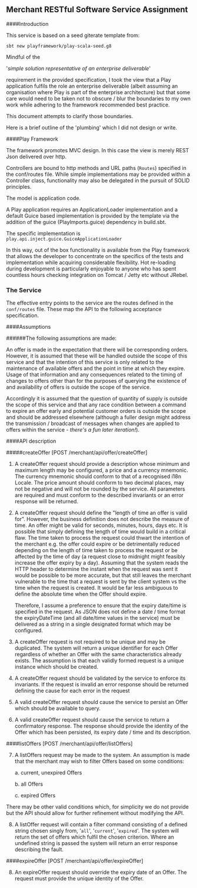 ## Merchant RESTful Software Service Assignment

####Introduction

This service is based on a seed giterate template from:
 
 `sbt new playframework/play-scala-seed.g8`

Mindful of the
 
'_simple solution representative of an enterprise deliverable_' 

requirement in the provided specification, I took the view that a Play application fulfils the role an enterprise 
deliverable (albeit assuming an organisation where Play is part of the enterprise architecture) but that some care 
would need to be taken not to obscure / blur the boundaries to my own work while adhering to the framework recommended
best practice. 

This document attempts to clarify those boundaries.


Here is a brief outline of the 'plumbing' which I did not design or write.

####Play Framework

The framework promotes MVC design. In this case the view is merely REST Json delivered over http.

Controllers are bound to http methods and URL paths (`Routes`) specified in the conf/routes file. 
While simple implementations may be provided within a Controller class, functionality may also be delegated in the 
pursuit of SOLID principles. 

The model is application code.

A Play application requires an ApplicationLoader implementation and a default Guice based implementation
is provided by the template via the addition of the guice (PlayImports.guice) dependency in build.sbt.

The specific implementation is `play.api.inject.guice.GuiceApplicationLoader`

In this way, out of the box functionality is available from the Play framework that allows the developer to concentrate
on the specifics of the tests and implementation while acquiring considerable flexibility. Hot re-loading 
during development is particularly enjoyable to anyone who has spent countless hours checking integration on 
Tomcat / Jetty etc without JRebel.

### The Service

The effective entry points to the service are the routes defined in the `conf/routes` file. These map the API to the
following acceptance specification.

####Assumptions

######The following assumptions are made:

An offer is made in the expectation that there will be corresponding orders. However, it is assumed that these will
be handled outside the scope of this service and that the intention of this service is only related to the maintenance 
of available offers and the point in time at which they expire. Usage of that information and any consequences related
to the timing of changes to offers other than for the purposes of querying the existence of and availability of offers 
is outside the scope of the service.

Accordingly it is assumed that the question of quantity of supply is outside the scope of this service and that any race 
condition between a command to expire an offer early and potential customer orders is outside the scope and should be 
addressed elsewhere (although a fuller design might address the transmission / broadcast of messages when changes are 
applied to offers within the service - _there's a fun later iteration!_).

####API description

#####createOffer [POST            /merchant/api/offer/createOffer]

1. A createOffer request should provide a description whose minimum and maximum length may be configured, a price 
and a currency mnemonic. The currency mnemonic should conform to that of a recognised i18n Locale. The price amount 
should conform to two decimal places, may not be negative and will not be rounded by the service. 
All parameters are required and must conform to the described invariants or an error response will be returned.

2. A createOffer request should define the "length of time an offer is valid for". However, the business definition does 
not describe the measure of time. An offer might be valid for seconds, minutes, hours, days etc. It is possible that 
simply defining the length of time would build in a critical flaw. The time taken to process the request could thwart 
the intention of the merchant e.g. the offer could expire or be detrimentally reduced depending on the length of time 
taken to process the request or be affected by the time of day (a request close to midnight might feasibly increase 
the offer expiry by a day). Assuming that the system reads the HTTP header to determine the instant when the request 
was sent it would be possible to be more accurate, but that still leaves the merchant vulnerable to the time that a 
request is sent by the client system vs the time when the request is created. It would be far less ambiguous to define 
the absolute time when the Offer should expire. 

    Therefore, I assume a preference to ensure that the expiry date/time is specified in the request.
    As JSON does not define a date / time format the expiryDateTime (and all date/time values in the service) must be 
    delivered as a string in a single designated format which may be configured.

3. A createOffer request is not required to be unique and may be duplicated. The system will return a unique identifier 
for each Offer regardless of whether an Offer with the same characteristics already exists. The assumption is that each 
validly formed request is a unique instance which should be created.

4. A createOffer request should be validated by the service to enforce its invariants. If the request is invalid an error 
response should be returned defining the cause for each error in the request

5. A valid createOffer request should cause the service to persist an Offer which should be available to query.

6. A valid createOffer request should cause the service to return a confirmatory response. The response should provide the 
identity of the Offer which has been persisted, its expiry date / time and its description.

####listOffers [POST            /merchant/api/offer/listOffers]

7. A listOffers request may be made to the system. An assumption is made that the merchant may wish to filter Offers based 
on some conditions:

    a. current, unexpired Offers
    
    b. all Offers
    
    c. expired Offers
    

There may be other valid conditions which, for simplicity we do not provide but the API should allow for further 
refinement without modifying the API.

8. A listOffer request will contain a filter command consisting of a defined string chosen singly from, '`all`', '`current`',
'`expired`'. The system will return the set of offers which fulfil the chosen criterion. Where an undefined
string is passed the system will return an error response describing the fault.

####expireOffer [POST             /merchant/api/offer/expireOffer]

8. An expireOffer request should override the expiry date of an Offer. The request must provide the unique identity of the 
Offer.



